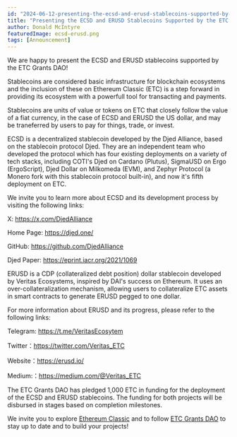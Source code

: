 ```yaml
---
id: "2024-06-12-presenting-the-ecsd-and-erusd-stablecoins-supported-by-the-etc-grants-dao-program-en"
title: "Presenting the ECSD and ERUSD Stablecoins Supported by the ETC Grants DAO Program"
author: Donald McIntyre
featuredImage: ecsd-erusd.png
tags: [Announcement]
---
```


We are happy to present the ECSD and ERUSD stablecoins supported by the ETC Grants DAO!

Stablecoins are considered basic infrastructure for blockchain ecosystems and the inclusion of these on Ethereum Classic (ETC) is a step forward in providing its ecosystem with a powerfull tool for transacting and payments. 

Stablecoins are units of value or tokens on ETC that closely follow the value of a fiat currency, in the case of ECSD and ERUSD the US dollar, and may be traneferred by users to pay for things, trade, or invest.

ECSD is a decentralized stablecoin developed by the Djed Alliance, based on the stablecoin protocol Djed. They are an independent team who developed the protocol which has four existing deployments on a variety of tech stacks, including COTI's Djed on Cardano (Plutus), SigmaUSD on Ergo (ErgoScript), Djed Dollar on Milkomeda (EVM), and Zephyr Protocol (a Monero fork with this stablecoin protocol built-in), and now it's fifth deployment on ETC.

We invite you to learn more about ECSD and its development process by visiting the following links:

X: https://x.com/DjedAlliance

Home Page: https://djed.one/

GitHub: https://github.com/DjedAlliance

Djed Paper: https://eprint.iacr.org/2021/1069

ERUSD is a CDP (collateralized debt position) dollar stablecoin developed by Veritas Ecosystems, inspired by DAI's success on Ethereum. It uses an over-collateralization mechanism, allowing users to collateralize ETC assets in smart contracts to generate ERUSD pegged to one dollar.

For more information about ERUSD and its progress, please refer to the following links:

Telegram: https://t.me/VeritasEcosytem

Twitter：https://twitter.com/Veritas_ETC

Website：https://erusd.io/

Medium:：https://medium.com/@Veritas_ETC

The ETC Grants DAO has pledged 1,000 ETC in funding for the deployment of the ECSD and ERUSD stablecoins. The funding for both projects will be disbursed in stages based on completion milestones.

We invite you to explore [Ethereum Classic](https://ethereumclassic.org) and to follow [ETC Grants DAO](https://x.com/ETCGrantsDao) to stay up to date and to build your projects!
